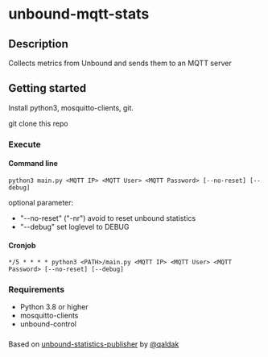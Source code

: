 # unbound-mqtt-stats

## Description

Collects metrics from Unbound and sends them to an MQTT server

## Getting started

Install python3, mosquitto-clients, git.

git clone this repo

### Execute

#### Command line

`python3 main.py <MQTT IP> <MQTT User> <MQTT Password> [--no-reset] [--debug]`

optional parameter:

* "--no-reset" ("-nr") avoid to reset unbound statistics
* "--debug" set loglevel to DEBUG

#### Cronjob

`*/5 * * * * python3 <PATH>/main.py <MQTT IP> <MQTT User> <MQTT Password> [--no-reset] [--debug]`

### Requirements

* Python 3.8 or higher
* mosquitto-clients
* unbound-control

###
Based on [unbound-statistics-publisher](https://github.com/Qaldak/unbound-statistics-publisher) by [@qaldak](https://github.com/qaldak)
